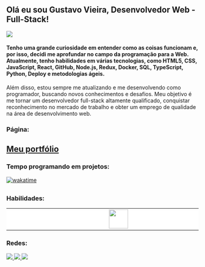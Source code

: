 <img
  height="auto" width="auto"
  src="https://media.licdn.com/dms/image/D4D16AQG9FCZeRxkZfw/profile-displaybackgroundimage-shrink_350_1400/0/1671031063512?e=1684972800&v=beta&t=dczfvGDlH6c3s3PpUWajb3BCswsrqIwGRcU8FJ4Riy0"
  data-canonical-src="[https://www.vectorlogo.zone/logos/eslint/eslint-icon.svg](https://media.licdn.com/dms/image/D4D16AQG9FCZeRxkZfw/profile-displaybackgroundimage-shrink_350_1400/0/1671031063512?e=1684972800&v=beta&t=dczfvGDlH6c3s3PpUWajb3BCswsrqIwGRcU8FJ4Riy0)"
  alt=""
/>
## Olá eu sou Gustavo Vieira, Desenvolvedor Web - Full-Stack!
![](https://komarev.com/ghpvc/?username=Gusvioli&label=PROFILE+VIEWS)
#### Tenho uma grande curiosidade em entender como as coisas funcionam e, por isso, decidi me aprofundar no campo da programação para a Web. Atualmente, tenho habilidades em várias tecnologias, como HTML5, CSS, JavaScript, React, GitHub, Node.js, Redux, Docker, SQL, TypeScript, Python, Deploy e metodologias ágeis.

Além disso, estou sempre me atualizando e me desenvolvendo como programador, buscando novos conhecimentos e desafios. Meu objetivo é me tornar um desenvolvedor full-stack altamente qualificado, conquistar reconhecimento no mercado de trabalho e obter um emprego de qualidade na área de desenvolvimento web.

### Página:
## <a href="https://gusvioli.github.io/">Meu portfólio</a>
  
### Tempo programando em projetos:

[![wakatime](https://wakatime.com/badge/user/188f7802-a63a-4659-96ff-2ab3525b4eae.svg)](https://wakatime.com/@188f7802-a63a-4659-96ff-2ab3525b4eae)
  

##
### Habilidades:
<table width="720px">
  <tbody>
    <tr valign="top">
      <td width="110px" align="center" style="background-color: white;">
        <img
          height="auto" width="auto"
          src="https://www.vectorlogo.zone/logos/javascript/javascript-ar21.svg"
          data-canonical-src="https://www.vectorlogo.zone/logos/eslint/eslint-icon.svg"
          alt=""
        />
      </td>
      <td width="110px" align="center" style="background-color: white;">
        <img
          height="auto" width="auto"
          src="https://www.vectorlogo.zone/logos/github/github-ar21.svg"
          data-canonical-src="https://www.vectorlogo.zone/logos/eslint/eslint-icon.svg"
          alt=""
        />
      </td>
      <td width="110px" align="center" style="background-color: white;">
        <img
          height="auto" width="auto"
          src="https://www.vectorlogo.zone/logos/git-scm/git-scm-ar21.svg"
          data-canonical-src="https://www.vectorlogo.zone/logos/eslint/eslint-icon.svg"
          alt=""
        />
      </td>
      <td width="110px" align="center" style="background-color: white;">
        <img
          height="auto" width="auto"
          src="https://www.vectorlogo.zone/logos/reactjs/reactjs-ar21.svg"
          data-canonical-src="https://www.vectorlogo.zone/logos/eslint/eslint-icon.svg"
          alt=""
        />
      </td>
      <td width="110px" align="center" style="background-color: white;">
        <img
          height="auto" width="auto"
          src="https://www.vectorlogo.zone/logos/w3_css/w3_css-ar21.svg"
          data-canonical-src="https://www.vectorlogo.zone/logos/eslint/eslint-icon.svg"
          alt=""
        />
      </td>
      <td width="110px" align="center" style="background-color: white;">
        <img
          height="auto" width="auto"
          src="https://www.vectorlogo.zone/logos/w3_html5/w3_html5-ar21.svg"
          data-canonical-src="https://www.vectorlogo.zone/logos/eslint/eslint-icon.svg"
          alt=""
        />
      </td>
      <td width="110px" align="center" style="background-color: white;">
        <img
          height="50" width="50"
          src="https://www.vectorlogo.zone/logos/docker/docker-official.svg"
          data-canonical-src="https://www.vectorlogo.zone/logos/eslint/eslint-icon.svg"
          alt=""
        />
      </td>
      <td width="110px" align="center" style="background-color: white;">
        <img
          height="auto" width="auto"
          src="https://www.vectorlogo.zone/logos/mysql/mysql-official.svg"
          data-canonical-src="https://www.vectorlogo.zone/logos/eslint/eslint-icon.svg"
          alt=""
        />
      </td>
      <td width="110px" align="center" style="background-color: white;">
        <img
          height="auto" width="auto"
          src="https://www.vectorlogo.zone/logos/nodejs/nodejs-ar21.svg"
          data-canonical-src="https://www.vectorlogo.zone/logos/eslint/eslint-icon.svg"
          alt=""
        />
      </td>
      <td width="110px" align="center" style="background-color: white;">
        <img
          height="auto" width="auto"
          src="https://www.vectorlogo.zone/logos/typescriptlang/typescriptlang-ar21.svg"
          data-canonical-src="https://www.vectorlogo.zone/logos/eslint/eslint-icon.svg"
          alt=""
        />
      </td>
      <td width="110px" align="center" style="background-color: white;">
        <img
          height="auto" width="auto"
          src="https://www.vectorlogo.zone/logos/python/python-ar21.svg"
          data-canonical-src="https://www.vectorlogo.zone/logos/eslint/eslint-icon.svg"
          alt=""
        />
      </td>
    </tr>
  </tbody>
</table>


### Redes:
 
<div> 
  <a href="https://www.instagram.com/kalyel2017/" target="_blank">
    <img src="https://img.shields.io/badge/-Instagram-%23E4405F?style=for-the-badge&logo=instagram&logoColor=white" target="_blank">
  </a>
 	<a href = "mailto:gustavovieiradeoliveira@gmail.com">
      <img src="https://img.shields.io/badge/-Gmail-%23333?style=for-the-badge&logo=gmail&logoColor=white" target="_blank">
  </a>
  <a href="https://www.linkedin.com/in/gustavo-vieira-7a52b96a/" target="_blank">
    <img src="https://img.shields.io/badge/-LinkedIn-%230077B5?style=for-the-badge&logo=linkedin&logoColor=white" target="_blank">
  </a> 
</div>
 
